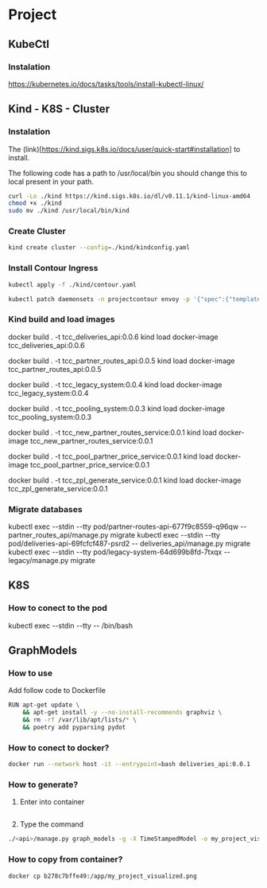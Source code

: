 # Project

## KubeCtl

### Instalation

https://kubernetes.io/docs/tasks/tools/install-kubectl-linux/

## Kind - K8S - Cluster

### Instalation

The (link)[https://kind.sigs.k8s.io/docs/user/quick-start#installation] to install.

The following code has a path to /usr/local/bin you should change this to local present in your path.

```bash
curl -Lo ./kind https://kind.sigs.k8s.io/dl/v0.11.1/kind-linux-amd64
chmod +x ./kind
sudo mv ./kind /usr/local/bin/kind
```

### Create Cluster

```bash
kind create cluster --config=./kind/kindconfig.yaml
```

### Install Contour Ingress

```bash
kubectl apply -f ./kind/contour.yaml

kubectl patch daemonsets -n projectcontour envoy -p '{"spec":{"template":{"spec":{"nodeSelector":{"ingress-ready":"true"},"tolerations":[{"key":"node-role.kubernetes.io/master","operator":"Equal","effect":"NoSchedule"}]}}}}'

```

### Kind build and load images

docker build . -t tcc_deliveries_api:0.0.6
kind load docker-image tcc_deliveries_api:0.0.6

docker build . -t tcc_partner_routes_api:0.0.5
kind load docker-image tcc_partner_routes_api:0.0.5

docker build . -t tcc_legacy_system:0.0.4
kind load docker-image tcc_legacy_system:0.0.4

docker build . -t tcc_pooling_system:0.0.3
kind load docker-image tcc_pooling_system:0.0.3

docker build . -t tcc_new_partner_routes_service:0.0.1
kind load docker-image tcc_new_partner_routes_service:0.0.1

docker build . -t tcc_pool_partner_price_service:0.0.1
kind load docker-image tcc_pool_partner_price_service:0.0.1

docker build . -t tcc_zpl_generate_service:0.0.1
kind load docker-image tcc_zpl_generate_service:0.0.1

### Migrate databases

kubectl exec --stdin --tty pod/partner-routes-api-677f9c8559-q96qw -- partner_routes_api/manage.py migrate
kubectl exec --stdin --tty pod/deliveries-api-69fcfcf487-psrd2 -- deliveries_api/manage.py migrate
kubectl exec --stdin --tty pod/legacy-system-64d699b8fd-7txqx -- legacy/manage.py migrate

## K8S

### How to conect to the pod

kubectl exec --stdin --tty <pod-name> -- /bin/bash

## GraphModels

### How to use

Add follow code to Dockerfile

```bash
RUN apt-get update \
    && apt-get install -y --no-install-recommends graphviz \
    && rm -rf /var/lib/apt/lists/* \
    && poetry add pyparsing pydot
```

### How to conect to docker?

```bash
docker run --network host -it --entrypoint=bash deliveries_api:0.0.1
```

### How to generate?

1. Enter into container

```bash

```

2. Type the command

```bash
./<api>/manage.py graph_models -g -X TimeStampedModel -o my_project_visualized.png
```

### How to copy from container?

```bash
docker cp b278c7bffe49:/app/my_project_visualized.png
```
